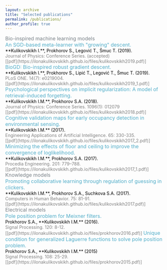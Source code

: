 ```yaml
---
layout: archive
title: "Selected publications"
permalink: /publications/
author_profile: true
---
```

<span style = "font-size: 80%;">

<span style="color:#7a8288; font-size:16px;">
Bio-inspired machine learning models<br/>
<span style="color:#52adc8; font-size:16px;">
An SGD-based meta-learner with "growing" descent.<br/>
<span style="color:black; font-size:14px;">
**Kulikovskikh I.**, Prokhorov S., Legović T., Šmuc T. (2019). <br/>
<span style="color:gray">
Journal of Physics: Conference Series. (accepted)<br/>
[[pdf](https://ilonakulikovskikh.github.io/files/kulikovskikh2019.pdf)]

<span style="color:#52adc8; font-size:16px;">
BioGD: Bio-inspired robust gradient descent.<br/>
<span style="color:black; font-size:14px;">
**Kulikovskikh I.**, Prokhorov S., Lipić T., Legović T., Šmuc T. (2019). <br/>
<span style="color:gray">
PLoS ONE. 14(7): e0219004.<br/>
[[pdf](https://ilonakulikovskikh.github.io/files/kulikovskikh2019_1.pdf)]

<span style="color:#52adc8; font-size:16px;">
Psychological perspectives on implicit regularization: A model of retrieval-induced forgetting.<br/>
<span style="color:black; font-size:14px;">
**Kulikovskikh I.M.**, Prokhorov S.A. (2018). <br/>
<span style="color:gray">
Journal of Physics: Conference Series. 1096(1): 012079<br/>
[[pdf](https://ilonakulikovskikh.github.io/files/kulikovskikh2018.pdf)]

<span style="color:#52adc8; font-size:16px;">
Cognitive validation maps for early occupancy detection in environmental sensing.<br/>
<span style="color:black; font-size:14px;">
**Kulikovskikh I.M.** (2017). <br/>
<span style="color:gray">
Engineering Applications of Artificial Intelligence. 65: 330-335.<br/>
[[pdf](https://ilonakulikovskikh.github.io/files/kulikovskikh2017_2.pdf)]

<span style="color:#52adc8; font-size:16px;">
Minimizing the effects of floor and ceiling to improve the convergence of loglikelihood.<br/>
<span style="color:black; font-size:14px;">
**Kulikovskikh I.M.**, Prokhorov S.A. (2017). <br/>
<span style="color:gray">
Procedia Engineering. 201: 779–788.<br/>
[[pdf](https://ilonakulikovskikh.github.io/files/kulikovskikh2017_1.pdf)]

<span style="color:#7a8288; font-size:16px;">
Knowledge models<br/>
<span style="color:#52adc8; font-size:16px;">
Promoting collaborative learning through regulation of guessing in clickers.<br/>
<span style="color:black; font-size:14px;">
**Kulikovskikh I.M.**, Prokhorov S.A., Suchkova S.A. (2017). <br/>
<span style="color:gray">
Computers in Human Behavior. 75: 81-91.<br/>
[[pdf](https://ilonakulikovskikh.github.io/files/kulikovskikh2017.pdf)]

<span style="color:#7a8288; font-size:16px;">
Electrical models<br/>
<span style="color:#52adc8; font-size:16px;">
Pole position problem for Meixner filters.<br/>
<span style="color:black; font-size:14px;">
Prokhorov S.A., **Kulikovskikh I.M.** (2016).<br/>
<span style="color:gray">
Signal Processing. 120: 8-12.<br/>
[[pdf](https://ilonakulikovskikh.github.io/files/prokhorov2016.pdf)]

<span style="color:#52adc8; font-size:16px;">
Unique condition for generalized  Laguerre functions to solve pole position problem. <br/>
<span style="color:black; font-size:14px;">
Prokhorov S.A., **Kulikovskikh I.M.** (2015) <br/>
<span style="color:gray">
Signal Processing. 108: 25-29. <br/>
[[pdf](https://ilonakulikovskikh.github.io/files/prokhorov2015.pdf)]

